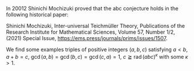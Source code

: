 In 20012 Shinichi Mochizuki proved that the abc conjecture holds in the following historical paper:

Shinichi Mochizuki, Inter-universal Teichmüller Theory, Publications of the Research Institute for Mathematical Sciences, Volume 57, Number 1/2, (2021) Special Issue, https://ems.press/journals/prims/issues/1507.

We find some examples triples of positive integers $(a,b,c)$ satisfying $a{<}b$, $a+b=c$, $\operatorname{gcd}(a,b)=\operatorname{gcd}(b,c)=\operatorname{gcd}(c,a)=1$, $c\geqq\operatorname{rad}(abc)^\kappa$ with some $\kappa>1$.
